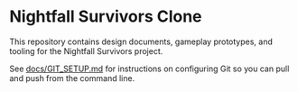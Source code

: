 # Nightfall Survivors Clone

This repository contains design documents, gameplay prototypes, and tooling for the Nightfall Survivors project.

See [docs/GIT_SETUP.md](docs/GIT_SETUP.md) for instructions on configuring Git so you can pull and push from the command line.
